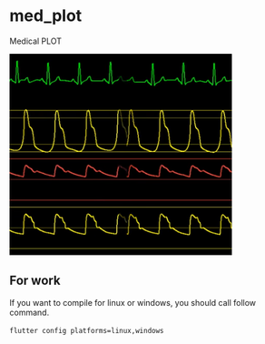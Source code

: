# med_plot

Medical PLOT

![alt text](https://github.com/muratcezan/pictures/blob/main/medical_plot.png?raw=true)

## For work
If you want to compile for linux or windows, you should call follow command.

`flutter config platforms=linux,windows`